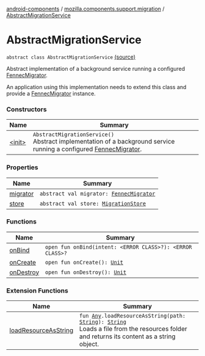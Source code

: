 [android-components](../../index.md) / [mozilla.components.support.migration](../index.md) / [AbstractMigrationService](./index.md)

# AbstractMigrationService

`abstract class AbstractMigrationService` [(source)](https://github.com/mozilla-mobile/android-components/blob/master/components/support/migration/src/main/java/mozilla/components/support/migration/AbstractMigrationService.kt#L35)

Abstract implementation of a background service running a configured [FennecMigrator](../-fennec-migrator/index.md).

An application using this implementation needs to extend this class and provide a
[FennecMigrator](../-fennec-migrator/index.md) instance.

### Constructors

| Name | Summary |
|---|---|
| [&lt;init&gt;](-init-.md) | `AbstractMigrationService()`<br>Abstract implementation of a background service running a configured [FennecMigrator](../-fennec-migrator/index.md). |

### Properties

| Name | Summary |
|---|---|
| [migrator](migrator.md) | `abstract val migrator: `[`FennecMigrator`](../-fennec-migrator/index.md) |
| [store](store.md) | `abstract val store: `[`MigrationStore`](../../mozilla.components.support.migration.state/-migration-store/index.md) |

### Functions

| Name | Summary |
|---|---|
| [onBind](on-bind.md) | `open fun onBind(intent: <ERROR CLASS>?): <ERROR CLASS>?` |
| [onCreate](on-create.md) | `open fun onCreate(): `[`Unit`](https://kotlinlang.org/api/latest/jvm/stdlib/kotlin/-unit/index.html) |
| [onDestroy](on-destroy.md) | `open fun onDestroy(): `[`Unit`](https://kotlinlang.org/api/latest/jvm/stdlib/kotlin/-unit/index.html) |

### Extension Functions

| Name | Summary |
|---|---|
| [loadResourceAsString](../../mozilla.components.support.test.file/kotlin.-any/load-resource-as-string.md) | `fun `[`Any`](https://kotlinlang.org/api/latest/jvm/stdlib/kotlin/-any/index.html)`.loadResourceAsString(path: `[`String`](https://kotlinlang.org/api/latest/jvm/stdlib/kotlin/-string/index.html)`): `[`String`](https://kotlinlang.org/api/latest/jvm/stdlib/kotlin/-string/index.html)<br>Loads a file from the resources folder and returns its content as a string object. |
